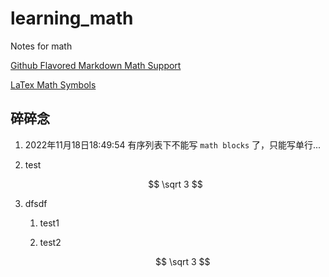# learning_math
Notes for math

[Github Flavored Markdown Math Support](https://katex.org/docs/supported.html)

[LaTex Math Symbols](https://www.math.uci.edu/~xiangwen/pdf/LaTeX-Math-Symbols.pdf)


## 碎碎念

1. 2022年11月18日18:49:54 有序列表下不能写 `math blocks` 了，只能写单行...

2. test

   $$
   \sqrt 3
   $$

3. dfsdf
   1. test1
   2. test2
      
      $$
      \sqrt 3
      $$